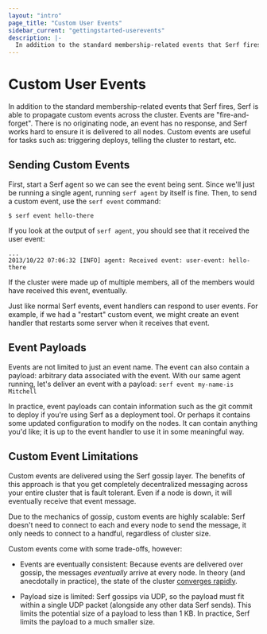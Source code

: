```yaml
---
layout: "intro"
page_title: "Custom User Events"
sidebar_current: "gettingstarted-userevents"
description: |-
  In addition to the standard membership-related events that Serf fires, Serf is able to propagate custom events across the cluster. Events are fire-and-forget. There is no originating node, an event has no response, and Serf works hard to ensure it is delivered to all nodes. Custom events are useful for tasks such as: triggering deploys, telling the cluster to restart, etc.
---
```


# Custom User Events

In addition to the standard membership-related events that Serf fires,
Serf is able to propagate custom events across the cluster. Events are
"fire-and-forget". There is no originating node, an event has no response,
and Serf works hard to ensure it is delivered to all nodes. Custom events
are useful for tasks such as: triggering deploys, telling the cluster to
restart, etc.

## Sending Custom Events

First, start a Serf agent so we can see the event being sent. Since we'll
just be running a single agent, running `serf agent` by itself is fine.
Then, to send a custom event, use the `serf event` command:

```
$ serf event hello-there
```

If you look at the output of `serf agent`, you should see that it received
the user event:

```
...
2013/10/22 07:06:32 [INFO] agent: Received event: user-event: hello-there
```

If the cluster were made up of multiple members, all of the members
would have received this event, eventually.

Just like normal Serf events, event handlers can respond to user events.
For example, if we had a "restart" custom event, we might create an
event handler that restarts some server when it receives that event.

## Event Payloads

Events are not limited to just an event name. The event can also contain
a payload: arbitrary data associated with the event. With our same agent
running, let's deliver an event with a payload: `serf event my-name-is Mitchell`

In practice, event payloads can contain information such as the git commit
to deploy if you're using Serf as a deployment tool. Or perhaps it contains
some updated configuration to modify on the nodes. It can contain anything
you'd like; it is up to the event handler to use it in some meaningful way.

## Custom Event Limitations

Custom events are delivered using the Serf gossip layer. The benefits of
this approach is that you get completely decentralized messaging across
your entire cluster that is fault tolerant. Even if a node is down, it will
eventually receive that event message.

Due to the mechanics of gossip, custom
events are highly scalable: Serf doesn't need to connect to each and every
node to send the message, it only needs to connect to a handful, regardless
of cluster size.

Custom events come with some trade-offs, however:

* Events are eventually consistent: Because events are delivered over
  gossip, the messages _eventually_ arrive at every node. In theory
  (and anecdotally in practice), the state of the cluster
  [converges rapidly](/docs/internals/simulator.html.markdown).

* Payload size is limited: Serf gossips via UDP, so the payload must fit
  within a single UDP packet (alongside any other data Serf sends). This
  limits the potential size of a payload to less than 1 KB. In practice,
  Serf limits the payload to a much smaller size.

